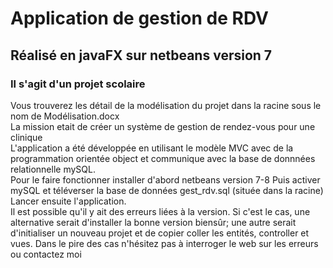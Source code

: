 <h1>Application de gestion de RDV </h1>
<h2>Réalisé en javaFX sur netbeans version 7</h2>
<h3>Il s'agit d'un projet scolaire</h3>



<div>Vous trouverez les détail de la modélisation du projet dans la racine sous le nom de Modélisation.docx</div>

<div>La mission etait de créer un système de gestion de rendez-vous pour une clinique</div>

<div>
  L'application a été développée en utilisant le modèle MVC avec de la programmation orientée object et communique avec la base de donnnées 
  relationnelle mySQL.
</div>

<div>
  Pour le faire fonctionner installer d'abord netbeans version 7-8 
  Puis activer mySQL et téléverser la base de données gest_rdv.sql (située dans la racine)
  Lancer ensuite l'application.
</div>

<div>
  Il est possible qu'il y ait des erreurs liées à la version.
  Si c'est le cas, une alternative serait d'installer la bonne version biensûr;
  une autre serait d'initialiser un nouveau projet et de copier coller les entités, controller et vues.
  Dans le pire des cas n'hésitez pas à interroger le web sur les erreurs ou contactez moi
</div>

